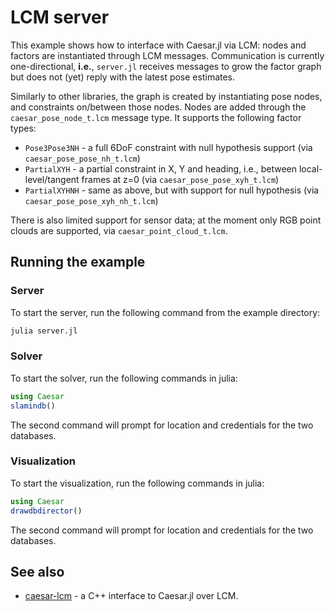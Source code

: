 # LCM server

This example shows how to interface with Caesar.jl via LCM: nodes and factors are instantiated through LCM messages. Communication is currently one-directional, __i.e.__, `server.jl` receives messages to grow the factor graph but does not (yet) reply with the latest pose estimates.


Similarly to other libraries, the graph is created by instantiating pose nodes, and constraints on/between those nodes. Nodes are added through the `caesar_pose_node_t.lcm` message type.
It supports the following factor types:

* `Pose3Pose3NH` - a full 6DoF constraint with null hypothesis support (via `caesar_pose_pose_nh_t.lcm`)
* `PartialXYH` - a partial constraint in X, Y and heading, i.e., between local-level/tangent frames at z=0 (via `caesar_pose_pose_xyh_t.lcm`)
* `PartialXYHNH` - same as above, but with support for null hypothesis (via `caesar_pose_pose_xyh_nh_t.lcm`)

There is also limited support for sensor data; at the moment only RGB point clouds are supported, via `caesar_point_cloud_t.lcm`.


## Running the example

### Server

To start the server, run the following command from the example directory:

```sh
julia server.jl

```

### Solver

To start the solver, run the following commands in julia:

```julia
using Caesar
slamindb()
```

The second command will prompt for location and credentials for the two databases.

### Visualization

To start the visualization, run the following commands in julia:

```julia
using Caesar
drawdbdirector()
```

The second command will prompt for location and credentials for the two databases.

## See also

* [caesar-lcm](http://github.com/pvazteixeira/caesar-lcm) - a C++ interface to Caesar.jl over LCM.
